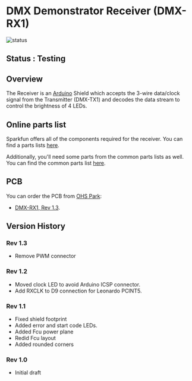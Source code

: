 # DMX Demonstrator Receiver (DMX-RX1)

![status](https://img.shields.io/badge/status-testing-yellow)

## Status : Testing

## Overview

The Receiver is an [Arduino](https://www.arduino.cc/) Shield which accepts the 3-wire data/clock signal from the Transmitter (DMX-TX1) and decodes the data stream to control the brightness of 4 LEDs.

## Online parts list

Sparkfun offers all of the components required for the receiver. You can find a parts lists [here](https://www.sparkfun.com/wish_lists/160542).

Additionally, you'll need some parts from the common parts lists as well. You can find the common parts list [here](https://www.sparkfun.com/wish_lists/160406).

## PCB

You can order the PCB from [OHS Park](https://oshpark.com/):

- [DMX-RX1, Rev 1.3](https://oshpark.com/shared_projects/b6uh6OMa).

## Version History

### Rev 1.3

- Remove PWM connector

### Rev 1.2

- Moved clock LED to avoid Arduino ICSP connector.
- Add RXCLK to D9 connection for Leonardo PCINT5.

### Rev 1.1

- Fixed shield footprint
- Added error and start code LEDs.
- Added Fcu power plane
- Redid Fcu layout
- Added rounded corners

### Rev 1.0

- Initial draft
